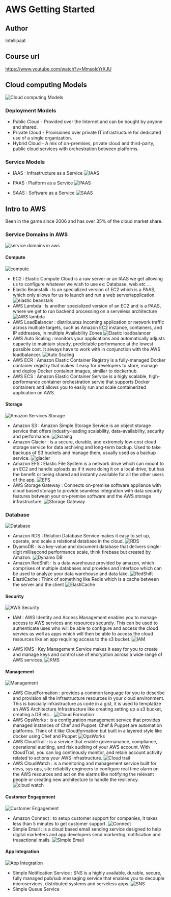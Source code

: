 # AWS Getting Started

## Author

 Intellipaat

## Course url

<https://www.youtube.com/watch?v=MmsoIcYrXJU>

## Cloud computing Models

![Cloud computing Models](images/cloud-computing-models.png)

### Deployment Models

- Public Cloud - Provided over the Internet and can be bought by anyone and shared.
- Private Cloud - Provisioned over private IT infrastructure for dedicated use of a single organization.
- Hybrid Cloud - A mix of on-premises, private cloud and third-party, public cloud services with orchestration between platforms.

### Service Models

- IAAS : Infrastructure as a Service
![IAAS](images/IAAS.png)

- PAAS : Platform as a Service
  ![PAAS](images/PAAS.png)

- SAAS : Software as a Service
  ![SAAS](images/SAAS.png)

## Intro to AWS

Been in the game since 2006 and has over 35% of the cloud market share.

### Service Domains in AWS

![service domains in aws](images/service-domains-in-aws.png)

#### Compute

![compute](images/aws-compute-ecosystem.png)

- EC2 : Elastic Compute Cloud is a raw server or an IAAS we get allowing us to configure whatever we wish to use ex: Database, web etc ...
- Elastic Beanstalk : Is an specialized version of EC2 which is a PAAS, which only allows for us to launch and run a web server/application.
  ![elastic beanstalk](images/elastic-beanstalk.png)
- AWS Lambda : Is another specialized version of an EC2 and is a PAAS, where we get to run backend processing on a serveless architecture
  ![AWS lambda](images/aws-lambda.png)
- AWS LoadBalancer : distribuutes incoming application or network traffic across multiple targets, such as Amazon EC2 instance, containers, and IP addresses, in multiple Availability Zones
![Elastic loadbalancer](images/elastic-loadbalancer.png)
- AWS Auto Scaling : monitors your applications and automatically adjusts capacity to maintain steady, predictable performance at the lowest possible cost. It always have to work with in conjunction with the AWS loadbalancer.
![Auto Scaling](images/aws-auto-scaling.png)
- AWS ECR : Amazon Elastic Container Registry is a fully-managed Docker container registry that makes it easy for developers to store, manage and deploy Docker container images, simillar to dockerhub.
- AWS ECS : Amazon Elastic Container Service is a higly scalable, high-performance container orchestration servie that supports Docker containers and allows you to easily run and scale containerized application on AWS.

#### Storage

![Amazon Services Storage](images/amazon-services-storage.png)

- Amazon S3 : Amazon Simple Storage Service is an object storage service that offers industry-leading scalability, data-availability, security and performance.
  ![Sclaing](images/amazon-simple-storage-service.png)
- Amazon Glacier : is a secure, durable, and extremely low-cost cloud storage service for data archiving and long-term backup. Used to take backups of S3 buckets and manage them, usually used as a backup service.
  ![glacier](images/amazon-s3-glacier.png)
- Amazon EFS : Elastic File System is a network drive which can mount to an EC2 and handle uploads as if it were doing it on a local drive, but has the benefit or being shared and instantly available for all the other users of the app.
  ![EFS](images/amazon-efs.png)
- AWS Storage Gateway : Connects on-premise software appliance with cloud based storage to provide seamless integration with data security features between your on-premise software and the AWS storage infrastructure.
  ![Storage Gateway](images/aws-storage-gateway.png)

### Database

![Database](images/amazon-services-database.png)

- Amazon RDS : Relation Database Service makes it easy to set up, operate, and scale a relational database in the cloud.
  ![RDS](images/amazon-rds.png)
- DyamoDB : is a key-value and document database that delivers single-digit millisecond performance scale, think firebase but created by Amazon.
  ![Dynamo DB](images/dynamo-db.png)
- Amazon RedShift : Is a data warehouse provided by amazon, which comprises of multiple databases and provides and interface which can be used to analyze your data warehouse and data lake.
  ![RedShift](images/redshift.png)
- ElastiCache : Think of something like Redis which is a cache between the server and the client
  ![ElastiCache](images/elasticache.png)

#### Security

![AWS Security](images/aws-security.png)

- IAM : AWS Identity and Access Management enables you to manage access to AWS services and resources securely. This can be used to authenticate uses who will be able to configure and access the cloud servies as well as apps which will then be able to access the cloud resources like an app requiring access to the s3 bucket.
  ![IAM](images/aws-security-iam.png)

- AWS KMS : Key Management Service makes it easy for you to create and manage keys and control use of encryption across a wide range of AWS services.
![KMS](images/aws-security-kms.png)

#### Management

![Management](images/aws-services-management.png)

- AWS CloudFormation : provides a common language for you to describe and provision all the infrastructure resources in your cloud environment. This is bascially infrastructure as code in a gist, it is used to templatize an AWS Architecture Infrastructure like creating setting up a s3 bucket, creating a DB etc...
  ![Cloud Formation](images/aws-management-cloudformation.png)
- AWS OpsWorks : is a configuration management service that provides managed instances of Chef and Puppet. Chef & Puppet are automation platforms. Think of it like Cloudformation but built in a layered style like docker using Chef and Puppet
  ![OpsWorks](images/aws-management-opsworks.png)
- AWS CloudTrail : is a service that enable governanance, compliance, operational auditing, and risk auditing of your AWS account. With CloudTrail, you can log continously monitor, and retain account activity related to actions your AWS infrastructure.
  ![Cloud trail](images/aws-cloud-trail.png)
- AWS CloudWatch : is a monitoring and management service built for devs, sys ops, site reliabilty engineers to configure real time alarm on the AWS resources and act on the alarms like notifying the relevant people or creating new architecture to handle the resiliency.
  ![cloud watch](images/aws-cloud-watch.png)

#### Customer Engagement

![Customer Engagement](images/amazon-services-customer-engagement.png)

- Amazon Connect : to setup customer support for companies, it takes less than 5 minutes to get customer support.
  ![Connect](images/aws-connect.png)
- Simple Email : is a cloud based email sending service designed to help digital marketers and app developers send markertng, notification and trasactional mails.
  ![Simple Email](images/aws-simple-email-service.png)

#### App Integration

![App Integration](images/app-integration.png)

- Simple Notification Service : SNS is a highly available, durable, secure, fully managed pub/sub messaging service that enables you to decouple microservices, distributed systems and serveless apps.
  ![SNS](images/aws-sns.png)
- Simple Queue Service
